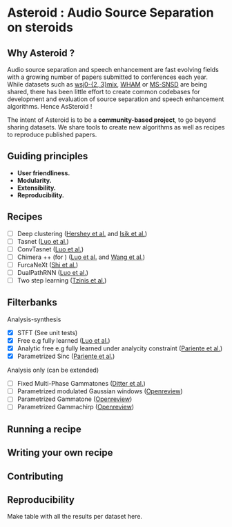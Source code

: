 # Asteroid : Audio Source Separation on steroids

## Why Asteroid ? 
Audio source separation and speech enhancement are fast evolving fields with 
a growing number of papers submitted to conferences each year. While datasets 
such as [wsj0-{2, 3}mix](http://www.merl.com/demos/deep-clustering),
[WHAM](http://wham.whisper.ai/) or 
[MS-SNSD](https://github.com/microsoft/MS-SNSD) are being shared, there has 
been little effort to create common codebases for development and evaluation 
of source separation and speech enhancement algorithms. Hence AsSteroid !

The intent of Asteroid is to be a __community-based project__, to go beyond 
sharing datasets. 
We share tools to create new algorithms as well as recipes 
to reproduce published papers.

## Guiding principles
* __User friendliness.__
* __Modularity.__
* __Extensibility.__
* __Reproducibility.__

## Recipes 
* [ ] Deep clustering ([Hershey et al.](https://arxiv.org/abs/1508.04306) and [Isik et al.](https://arxiv.org/abs/1607.02173))
* [ ] Tasnet ([Luo et al.](https://arxiv.org/abs/1711.00541))
* [ ] ConvTasnet ([Luo et al.](https://arxiv.org/abs/1809.07454))
* [ ] Chimera ++ (for ) ([Luo et al.](https://arxiv.org/abs/1611.06265) and [Wang et al.](https://ieeexplore.ieee.org/document/8462507))
* [ ] FurcaNeXt ([Shi et al.](https://arxiv.org/abs/1902.04891))
* [ ] DualPathRNN ([Luo et al.](https://arxiv.org/abs/1910.06379))
* [ ] Two step learning ([Tzinis et al.](https://arxiv.org/abs/1910.09804))

## Filterbanks
Analysis-synthesis
* [x] STFT (See unit tests)
* [x] Free e.g fully learned ([Luo et al.](https://arxiv.org/abs/1711.00541))
* [x] Analytic free e.g fully learned under analycity constraint ([Pariente et al.](https://128.84.21.199/abs/1910.10400))
* [x] Parametrized Sinc ([Pariente et al.](https://128.84.21.199/abs/1910.10400))

Analysis only (can be extended)
* [ ] Fixed Multi-Phase Gammatones ([Ditter et al.](https://arxiv.org/abs/1910.11615))
* [ ] Parametrized modulated Gaussian windows ([Openreview](https://openreview.net/forum?id=HyewT1BKvr))
* [ ] Parametrized Gammatone ([Openreview](https://openreview.net/forum?id=HyewT1BKvr))
* [ ] Parametrized Gammachirp ([Openreview](https://openreview.net/forum?id=HyewT1BKvr))

## Running a recipe

## Writing your own recipe

## Contributing

## Reproducibility
Make table with all the results per dataset here.
